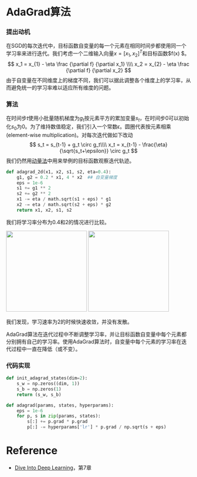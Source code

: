 # AdaGrad算法

### 提出动机

在SGD的每次迭代中，目标函数自变量的每一个元素在相同时间步都使用同一个学习率来进行迭代。我们考虑一个二维输入向量$x = [x_1,x_2]^T$和目标函数$f(x) $。
$$
x_1 = x_{1} - \eta \frac {\partial f} {\partial x_1} \\\\
x_2 = x_{2} - \eta \frac {\partial f} {\partial x_2} 
$$
由于自变量在不同维度上的梯度不同，我们可以据此调整各个维度上的学习率，从而避免统一的学习率难以适应所有维度的问题。

### 算法

在时间步$t$使用小批量随机梯度为$g_t$按元素平方的累加变量$s_t$，在时间步0可以初始化$s_0$为0。为了维持数值稳定，我们引入一个常数$\epsilon$。圆圈代表按元素相乘(element-wise multiplication)。对每次迭代做如下改动
$$
s_t = s_{t-1} + g_t \circ g_t\\\\
x_t = x_{t-1} - \frac{\eta}{\sqrt{s_t+\epsilon}} \circ g_t
$$
我们仍然用[动量法](https://blog.csdn.net/qq_40136685/article/details/111159119)中用来举例的目标函数观察迭代轨迹。

```python
def adagrad_2d(x1, x2, s1, s2, eta=0.4):
    g1, g2 = 0.2 * x1, 4 * x2  ## 自变量梯度
    eps = 1e-6  
    s1 += g1 ** 2
    s2 += g2 ** 2
    x1 -= eta / math.sqrt(s1 + eps) * g1
    x2 -= eta / math.sqrt(s2 + eps) * g2
    return x1, x2, s1, s2
```

我们将学习率分布为0.4和2的情况进行比较。

<img src="https://i.postimg.cc/zvjTF8rY/Adagrad-learning.png" height=220>

<img src="https://i.postimg.cc/3wXNv9hP/Adagrad-2.png" height=220>

我们发现，学习速率为2的时候快速收敛，并没有发散。

AdaGrad算法在迭代过程中不断调整学习率，并让目标函数自变量中每个元素都分别拥有自己的学习率。使用AdaGrad算法时，自变量中每个元素的学习率在迭代过程中一直在降低（或不变）。

### 代码实现

```python
def init_adagrad_states(dim=2):
    s_w = np.zeros((dim, 1))
    s_b = np.zeros(1)
    return (s_w, s_b)

def adagrad(params, states, hyperparams):
    eps = 1e-6
    for p, s in zip(params, states):
        s[:] += p.grad * p.grad
        p[:] -= hyperparams['lr'] * p.grad / np.sqrt(s + eps)
```



# Reference

- [Dive Into Deep Learning](http://zh.gluon.ai/chapter_recurrent-neural-networks/rnn.html)，第7章